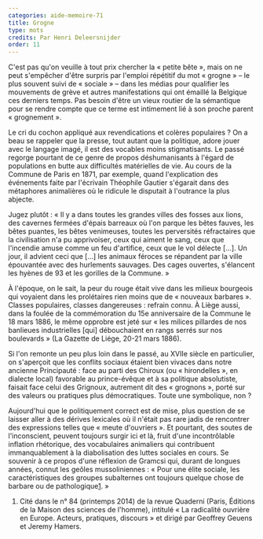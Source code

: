 ```yaml
---
categories: aide-memoire-71
title: Grogne
type: mots
credits: Par Henri Deleersnijder
order: 11
---
```

C'est pas qu'on veuille à tout prix chercher la « petite bête », mais on ne peut s'empêcher d'être surpris par l'emploi répétitif du mot « grogne » – le plus souvent suivi de « sociale » – dans les médias pour qualifier les mouvements de grève et autres manifestations qui ont émaillé la Belgique ces derniers temps. Pas besoin d'être un vieux routier de la sémantique pour se rendre compte que ce terme est intimement lié à son proche parent « grognement ». 

Le cri du cochon appliqué aux revendications et colères populaires ? On a beau se rappeler que la presse, tout autant que la politique, adore jouer avec le langage imagé, il est des vocables moins stigmatisants. Le passé regorge pourtant de ce genre de propos déshumanisants à l'égard de populations en butte aux difficultés matérielles de vie. Au cours de la Commune de Paris en 1871, par exemple, quand l'explication des événements faite par l'écrivain Théophile Gautier s'égarait dans des métaphores animalières où le ridicule le disputait à l'outrance la plus abjecte.         

Jugez plutôt : « Il y a dans toutes les grandes villes des fosses aux lions, des cavernes fermées d'épais barreaux où l'on parque les bêtes fauves, les bêtes puantes, les bêtes venimeuses, toutes les perversités réfractaires que la civilisation n'a pu apprivoiser, ceux qui aiment le sang, ceux que l'incendie amuse comme un feu d'artifice, ceux que le vol délecte \[...]. Un jour, il advient ceci que \[...] les animaux féroces se répandent par la ville épouvantée avec des hurlements sauvages. Des cages ouvertes, s'élancent les hyènes de 93 et les gorilles de la Commune. »          

À l'époque, on le sait, la peur du rouge était vive dans les milieux bourgeois qui voyaient dans les prolétaires rien moins que de « nouveaux barbares ». Classes populaires, classes dangereuses : refrain connu. À Liège aussi, dans la foulée de la commémoration du 15e anniversaire de la Commune le 18 mars 1886, le même opprobre est jeté sur « les milices pillardes de nos banlieues industrielles \[qui] débouchaient en rangs serrés sur nos boulevards » (La Gazette de Liége, 20-21 mars 1886).         

Si l'on remonte un peu plus loin dans le passé, au XVIIe siècle en particulier, on s'aperçoit que les conflits sociaux étaient bien vivaces dans notre ancienne Principauté : face au parti des Chiroux (ou « hirondelles », en dialecte local) favorable au prince-évêque et à sa politique absolutiste, faisait face celui des Grignoux, autrement dit des « grognons », porté sur des valeurs ou pratiques plus démocratiques. Toute une symbolique, non ?          

Aujourd'hui que le politiquement correct est de mise, plus question de se laisser aller à des dérives lexicales où il n'était pas rare jadis de rencontrer des expressions telles que « meute d'ouvriers ». Et pourtant, des soutes de l'inconscient, peuvent toujours surgir ici et là, fruit d'une incontrôlable inflation rhétorique, des vocabulaires animaliers qui contribuent immanquablement à la diabolisation des luttes sociales en cours. Se souvenir à ce propos d'une réflexion de Gramcsi qui, durant de longues années, connut les geôles mussoliniennes : « Pour une élite sociale, les caractéristiques des groupes subalternes ont toujours quelque chose de barbare ou de pathologique[1](#footnote-1). »

1. Cité dans le n° 84 (printemps 2014) de la revue Quaderni (Paris, Éditions de la Maison des sciences de l'homme), intitulé « La radicalité ouvrière en Europe. Acteurs, pratiques, discours » et dirigé par Geoffrey Geuens et Jeremy Hamers.
